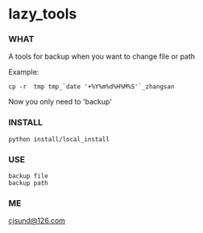 lazy_tools
==========

### WHAT

 A tools for backup when you want to change file or path

 Example:

	cp -r  tmp tmp_`date '+%Y%m%d%H%M%S'`_zhangsan

Now you only need to 'backup'

### INSTALL

	python install/local_install

### USE

	backup file
	backup path

### ME

cjsund@126.com